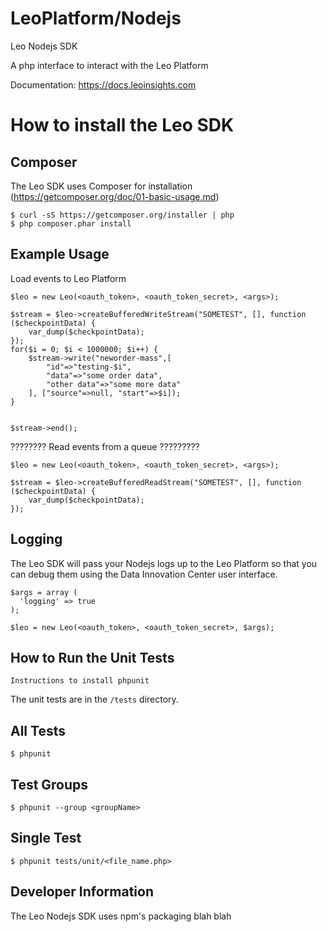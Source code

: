 LeoPlatform/Nodejs
===================

Leo Nodejs SDK

A php interface to interact with the Leo Platform

Documentation: https://docs.leoinsights.com

How to install the Leo SDK
===================================

Composer
--------
The Leo SDK uses Composer for installation (https://getcomposer.org/doc/01-basic-usage.md)

```
$ curl -sS https://getcomposer.org/installer | php
$ php composer.phar install
```

Example Usage
-------------

Load events to Leo Platform
```
$leo = new Leo(<oauth_token>, <oauth_token_secret>, <args>);

$stream = $leo->createBufferedWriteStream("SOMETEST", [], function ($checkpointData) {
	var_dump($checkpointData);
});
for($i = 0; $i < 1000000; $i++) {
	$stream->write("neworder-mass",[
		"id"=>"testing-$i",
		"data"=>"some order data",
		"other data"=>"some more data"
	], ["source"=>null, "start"=>$i]);
}


$stream->end();
```

???????? Read events from a queue ?????????
```
$leo = new Leo(<oauth_token>, <oauth_token_secret>, <args>);

$stream = $leo->createBufferedReadStream("SOMETEST", [], function ($checkpointData) {
	var_dump($checkpointData);
});
```

Logging
-------
The Leo SDK will pass your Nodejs logs up to the Leo Platform so that you can debug them using the Data Innovation Center user interface.

```
$args = array (
  'logging' => true
);

$leo = new Leo(<oauth_token>, <oauth_token_secret>, $args);
```


How to Run the Unit Tests
-------------------------

```
Instructions to install phpunit
```

The unit tests are in the `/tests` directory.

All Tests
---------

```
$ phpunit 
```

Test Groups
-----------
```
$ phpunit --group <groupName> 
```

Single Test 
-----------
```
$ phpunit tests/unit/<file_name.php>
```

Developer Information
---------------------

The Leo Nodejs SDK uses npm's packaging blah blah
